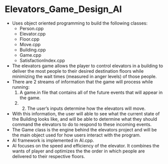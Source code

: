 # Elevators_Game_Design_AI
- Uses object oriented programming to build the following classes:
  - Person.cpp
  - Elevator.cpp
  - Floor.cpp
  - Move.cpp
  - Building.cpp
  - Game.cpp
  - SatisfactionIndex.cpp
- The elevators game allows the player to control elevators in a building to deliver the most people to their desired destination floors while minimizing the wait times (measured in anger levels) of those people.
- There are 2 streams of information that the game will process while running:
  1) A game.in file that contains all of the future events that will appear in the game.
  2) 2) The user’s inputs determine how the elevators will move.
- With this information, the user will able to see what the current state of the Building looks like, and will be able to determine what they should command the elevators to do to respond to these incoming events.
- The Game class is the engine behind the elevators project and will be the main object used for how users interact with the program.
- AI framework is implemented in AI.cpp.
- AI focuses on the speed and efficiency of the elevator. It combines the wants of player and optimizes the the order in which people are delivered to their respective floors.
